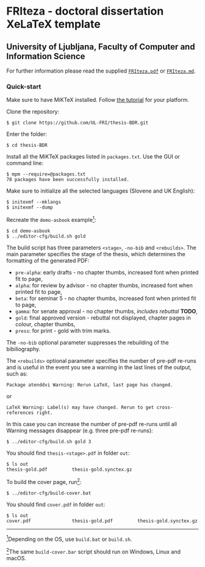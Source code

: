 # FRIteza - doctoral dissertation XeLaTeX template
## University of Ljubljana, Faculty of Computer and Information Science

For further information please read the supplied [`FRIteza.pdf`](https://github.com/UL-FRI/thesis-BDR/blob/master/FRIteza.pdf) or [`FRIteza.md`](https://github.com/UL-FRI/thesis-BDR/blob/master/FRIteza.md).


### Quick-start

Make sure to have MiKTeX installed. Follow [the tutorial](https://miktex.org/) for your platform.

Clone the repository:

    $ git clone https://github.com/UL-FRI/thesis-BDR.git

Enter the folder:

    $ cd thesis-BDR

Install all the MiKTeX packages listed in `packages.txt`. Use the GUI or command line:

    $ mpm --require=@packages.txt
    78 packages have been successfully installed.

Make sure to initialize all the selected languages (Slovene and UK English):

    $ initexmf --mklangs
    $ initexmf --dump

Recreate the `demo-asbook` example<a href="#note1" id="note1ref" title="Depending on the OS, use `build.bat` or `build.sh`."><sup>1</sup></a>:

    $ cd demo-asbook
    $ ../editor-cfg/build.sh gold

The build script has three parameters `<stage>`, `-no-bib` and `<rebuilds>`. The main parameter specifies the stage of the thesis, which determines the formatting of the generated PDF:

* `pre-alpha`: early drafts - no chapter thumbs, increased font when printed fit to page,
* `alpha`: for review by advisor - no chapter thumbs, increased font when printed fit to page,
* `beta`: for seminar 5 - no chapter thumbs, increased font when printed fit to page,
* `gamma`: for senate approval - no chapter thumbs, _includes rebuttal_ __TODO__,
* `gold`: final approved version - rebuttal not displayed, chapter pages in colour, chapter thumbs,
* `press`: for print - gold with trim marks.

The `-no-bib` optional parameter suppresses the rebuilding of the bibiliography.

The `<rebuilds>` optional parameter specifies the number of pre-pdf re-runs and is useful in the event you see a warning in the last lines of the output, such as:

    Package atenddvi Warning: Rerun LaTeX, last page has changed.

or

    LaTeX Warning: Label(s) may have changed. Rerun to get cross-references right.

In this case you can increase the number of pre-pdf re-runs until all Warning messages disappear (e.g. three pre-pdf re-runs):

    $ ../editor-cfg/build.sh gold 3

You should find `thesis-<stage>.pdf` in folder `out`:

    $ ls out
    thesis-gold.pdf         thesis-gold.synctex.gz

To build the cover page, run<a href="#note2" id="note2ref" title="The same `build-cover.bar` script should run on Windows, Linux and macOS."><sup>2</sup></a>:

    $ ../editor-cfg/build-cover.bat

You should find `cover.pdf` in folder `out`:

    $ ls out
    cover.pdf               thesis-gold.pdf         thesis-gold.synctex.gz

***
<a id="note1" href="#note1ref"><sup>1</sup></a>Depending on the OS, use `build.bat` or `build.sh`.

<a id="note2" href="#note2ref"><sup>2</sup></a>The same `build-cover.bar` script should run on Windows, Linux and macOS.
